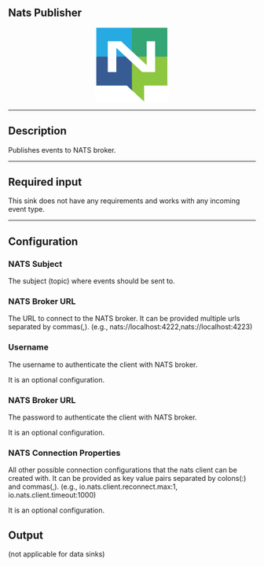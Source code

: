 <!--
  ~ Licensed to the Apache Software Foundation (ASF) under one or more
  ~ contributor license agreements.  See the NOTICE file distributed with
  ~ this work for additional information regarding copyright ownership.
  ~ The ASF licenses this file to You under the Apache License, Version 2.0
  ~ (the "License"); you may not use this file except in compliance with
  ~ the License.  You may obtain a copy of the License at
  ~
  ~    http://www.apache.org/licenses/LICENSE-2.0
  ~
  ~ Unless required by applicable law or agreed to in writing, software
  ~ distributed under the License is distributed on an "AS IS" BASIS,
  ~ WITHOUT WARRANTIES OR CONDITIONS OF ANY KIND, either express or implied.
  ~ See the License for the specific language governing permissions and
  ~ limitations under the License.
  ~
  -->

## Nats Publisher

<p align="center"> 
    <img src="icon.png" width="150px;" class="pe-image-documentation"/>
</p>

***

## Description

Publishes events to NATS broker.

***

## Required input

This sink does not have any requirements and works with any incoming event type.

***

## Configuration

### NATS Subject

The subject (topic) where events should be sent to.

### NATS Broker URL

The URL to connect to the NATS broker. It can be provided multiple urls separated by commas(,).
 (e.g., nats://localhost:4222,nats://localhost:4223)
 
### Username

The username to authenticate the client with NATS broker.

It is an optional configuration.  

### NATS Broker URL

The password to authenticate the client with NATS broker. 

It is an optional configuration.

### NATS Connection Properties

All other possible connection configurations that the nats client can be created with.
It can be provided as key value pairs separated by colons(:) and commas(,).
 (e.g., io.nats.client.reconnect.max:1, io.nats.client.timeout:1000)

It is an optional configuration.

## Output

(not applicable for data sinks)